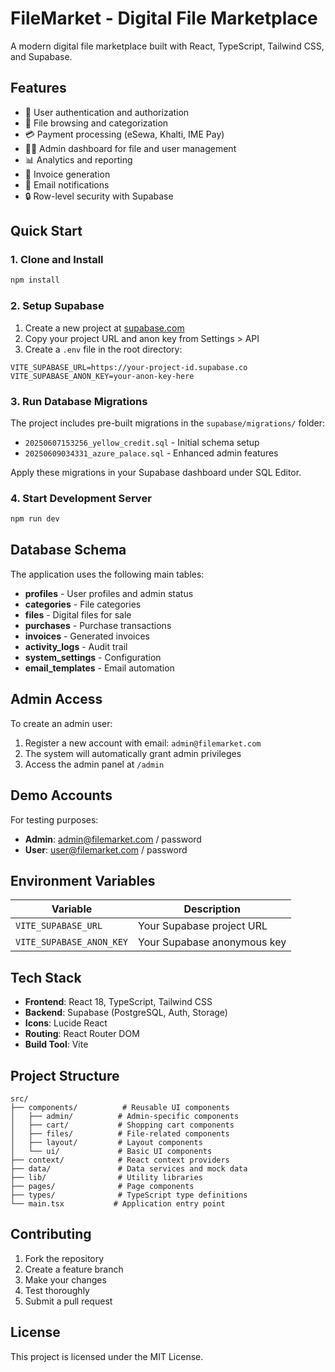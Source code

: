 # FileMarket - Digital File Marketplace

A modern digital file marketplace built with React, TypeScript, Tailwind CSS, and Supabase.

## Features

- 🔐 User authentication and authorization
- 📁 File browsing and categorization
- 💳 Payment processing (eSewa, Khalti, IME Pay)
- 👨‍💼 Admin dashboard for file and user management
- 📊 Analytics and reporting
- 🧾 Invoice generation
- 📧 Email notifications
- 🔒 Row-level security with Supabase

## Quick Start

### 1. Clone and Install

```bash
npm install
```

### 2. Setup Supabase

1. Create a new project at [supabase.com](https://supabase.com)
2. Copy your project URL and anon key from Settings > API
3. Create a `.env` file in the root directory:

```env
VITE_SUPABASE_URL=https://your-project-id.supabase.co
VITE_SUPABASE_ANON_KEY=your-anon-key-here
```

### 3. Run Database Migrations

The project includes pre-built migrations in the `supabase/migrations/` folder:

- `20250607153256_yellow_credit.sql` - Initial schema setup
- `20250609034331_azure_palace.sql` - Enhanced admin features

Apply these migrations in your Supabase dashboard under SQL Editor.

### 4. Start Development Server

```bash
npm run dev
```

## Database Schema

The application uses the following main tables:

- **profiles** - User profiles and admin status
- **categories** - File categories
- **files** - Digital files for sale
- **purchases** - Purchase transactions
- **invoices** - Generated invoices
- **activity_logs** - Audit trail
- **system_settings** - Configuration
- **email_templates** - Email automation

## Admin Access

To create an admin user:

1. Register a new account with email: `admin@filemarket.com`
2. The system will automatically grant admin privileges
3. Access the admin panel at `/admin`

## Demo Accounts

For testing purposes:

- **Admin**: admin@filemarket.com / password
- **User**: user@filemarket.com / password

## Environment Variables

| Variable | Description |
|----------|-------------|
| `VITE_SUPABASE_URL` | Your Supabase project URL |
| `VITE_SUPABASE_ANON_KEY` | Your Supabase anonymous key |

## Tech Stack

- **Frontend**: React 18, TypeScript, Tailwind CSS
- **Backend**: Supabase (PostgreSQL, Auth, Storage)
- **Icons**: Lucide React
- **Routing**: React Router DOM
- **Build Tool**: Vite

## Project Structure

```
src/
├── components/          # Reusable UI components
│   ├── admin/          # Admin-specific components
│   ├── cart/           # Shopping cart components
│   ├── files/          # File-related components
│   ├── layout/         # Layout components
│   └── ui/             # Basic UI components
├── context/            # React context providers
├── data/               # Data services and mock data
├── lib/                # Utility libraries
├── pages/              # Page components
├── types/              # TypeScript type definitions
└── main.tsx           # Application entry point
```

## Contributing

1. Fork the repository
2. Create a feature branch
3. Make your changes
4. Test thoroughly
5. Submit a pull request

## License

This project is licensed under the MIT License.